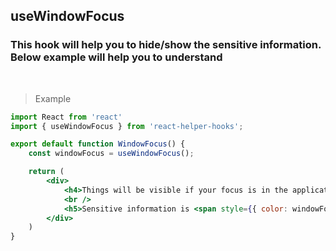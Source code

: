 ## useWindowFocus

### This hook will help you to hide/show the sensitive information. Below example will help you to understand

<br />

> Example

```jsx
import React from 'react'
import { useWindowFocus } from 'react-helper-hooks';

export default function WindowFocus() {
    const windowFocus = useWindowFocus();

    return (
        <div>
            <h4>Things will be visible if your focus is in the application</h4>
            <br />
            <h5>Sensitive information is <span style={{ color: windowFocus ? "blue" : "red" }}>{windowFocus ? 'VISIBLE' : 'HIDDEN'}</span></h5>
        </div>
    )
}


```
